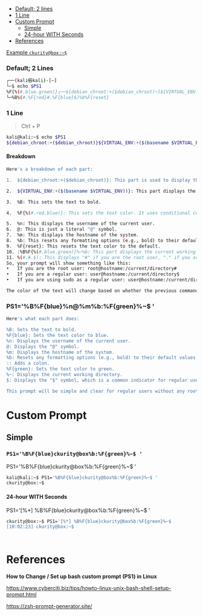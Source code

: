 - [Default; 2 lines](#default-2-lines)
- [1 Line](#1-line)
- [Custom Prompt](#custom-prompt)
    - [Simple](#simple)
    - [24-hour WITH Seconds](#24-hour-with-seconds)
- [References](#references)



[Example `ckurity@box:~$`](#example-ps1bfblueckurityboxbfgreen)

### Default; 2 Lines
```sh
┌──(kali㉿kali)-[~]
└─$ echo $PS1
%F{%(#.blue.green)}┌──${debian_chroot:+($debian_chroot)─}${VIRTUAL_ENV:+($(basename $VIRTUAL_ENV))─}(%B%F{%(#.red.blue)}%n㉿%m%b%F{%(#.blue.green)})-[%B%F{reset}%(6~.%-1~/…/%4~.%5~)%b%F{%(#.blue.green)}]
└─%B%(#.%F{red}#.%F{blue}$)%b%F{reset}
```

### 1 Line
> Ctrl + P
```sh
kali@kali:~$ echo $PS1
${debian_chroot:+($debian_chroot)}${VIRTUAL_ENV:+($(basename $VIRTUAL_ENV))}%B%F{%(#.red.blue)}%n@%m%b%F{reset}:%B%F{%(#.blue.green)}%~%b%F{reset}%(#.#.$)
```

#### Breakdown
```sh
Here's a breakdown of each part:

1.	${debian_chroot:+($debian_chroot)}: This part is used to display the Debian chroot environment if it's set.

2.	${VIRTUAL_ENV:+($(basename $VIRTUAL_ENV))}: This part displays the name of the active Python virtual environment (if one is activated).

3.	%B: This sets the text to bold.

4.	%F{%(#.red.blue)}: This sets the text color. It uses conditional coloring where the text is red if the previous command was unsuccessful (exit status not zero), and blue if it was successful (exit status zero).

5.	%n: This displays the username of the current user.
6.	@: This is just a literal "@" symbol.
7.	%m: This displays the hostname of the system.
8.	%b: This resets any formatting options (e.g., bold) to their default values.
9.	%F{reset}: This resets the text color to the default.
10.	:%B%F{%(#.blue.green)}%~%b: This part displays the current working directory in blue (if the previous command was successful) or green (if it was unsuccessful), with the text in bold.
11.	%(#.#.$): This displays "#" if you are the root user, "." if you are not the root user but are using the sudo command, and "$" if you are a regular user.
So, your prompt will show something like this:
•	If you are the root user: root@hostname:/current/directory#
•	If you are a regular user: user@hostname:/current/directory$
•	If you are using sudo as a regular user: user@hostname:/current/directory$

The color of the text will change based on whether the previous command was successful (red for failure, blue or green for success), and the text might be bold in some parts. The active Python virtual environment (if any) will also be displayed.
```

### PS1='%B%F{blue}%n@%m%b:%F{green}%~$ '
```sh
Here's what each part does:

%B: Sets the text to bold.
%F{blue}: Sets the text color to blue.
%n: Displays the username of the current user.
@: Displays the "@" symbol.
%m: Displays the hostname of the system.
%b: Resets any formatting options (e.g., bold) to their default values.
:: Adds a colon.
%F{green}: Sets the text color to green.
%~: Displays the current working directory.
$: Displays the "$" symbol, which is a common indicator for regular users in the shell prompt.

This prompt will be simple and clear for regular users without any root or sudo indicators.
```

# Custom Prompt
## Simple
### `PS1='%B%F{blue}ckurity@box%b:%F{green}%~$ '`
PS1='%B%F{blue}ckurity@box%b:%F{green}%~$ '
```sh
kali@kali:~$ PS1='%B%F{blue}ckurity@box%b:%F{green}%~$ '
ckurity@box:~$
```

#### 24-hour WITH Seconds
PS1='[%*] %B%F{blue}ckurity@box%b:%F{green}%~$ '
```sh
ckurity@box:~$ PS1='[%*] %B%F{blue}ckurity@box%b:%F{green}%~$ 
[10:02:23] ckurity@box:~$
```

### 
```sh

```

# References

**How to Change / Set up bash custom prompt (PS1) in Linux**

https://www.cyberciti.biz/tips/howto-linux-unix-bash-shell-setup-prompt.html

https://zsh-prompt-generator.site/